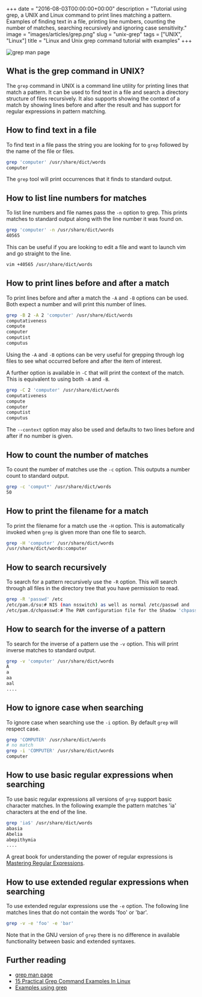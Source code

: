 +++
date = "2016-08-03T00:00:00+00:00"
description = "Tutorial using grep, a UNIX and Linux command to print lines matching a pattern. Examples of finding text in a file, printing line numbers, counting the number of matches, searching recursively and ignoring case sensitivity."
image = "images/articles/grep.png"
slug = "unix-grep"
tags = ["UNIX", "Linux"]
title = "Linux and Unix grep command tutorial with examples"
+++

![grep man page][2]

## What is the grep command in UNIX?

The `grep` command in UNIX is a command line utility for printing lines that
match a pattern. It can be used to find text in a file and search a directory
structure of files recursively. It also supports showing the context of a match
by showing lines before and after the result and has support for regular
expressions in pattern matching.

## How to find text in a file

To find text in a file pass the string you are looking for to `grep` followed by
the name of the file or files.

```sh
grep 'computer' /usr/share/dict/words
computer
```

The `grep` tool will print occurrences that it finds to standard output.

## How to list line numbers for matches

To list line numbers and file names pass the `-n` option to grep. This prints
matches to standard output along with the line number it was found on.

```sh
grep 'computer' -n /usr/share/dict/words
40565
```

This can be useful if you are looking to edit a file and want to launch vim and
go straight to the line.

```sh
vim +40565 /usr/share/dict/words
```

## How to print lines before and after a match

To print lines before and after a match the `-A` and `-B` options can be used.
Both expect a number and will print this number of lines.

```sh
grep -B 2 -A 2 'computer' /usr/share/dict/words
computativeness
compute
computer
computist
computus
```

Using the `-A` and `-B` options can be very useful for grepping through log
files to see what occurred before and after the item of interest.

A further option is available in `-C` that will print the context of the match.
This is equivalent to using both `-A` and `-B`.

```sh
grep -C 2 'computer' /usr/share/dict/words
computativeness
compute
computer
computist
computus
```

The `--context` option may also be used and defaults to two lines before and
after if no number is given.

## How to count the number of matches

To count the number of matches use the `-c` option. This outputs a number count
to standard output.

```sh
grep -c 'comput*' /usr/share/dict/words
50
```

## How to print the filename for a match

To print the filename for a match use the `-H` option. This is automatically
invoked when `grep` is given more than one file to search.

```sh
grep -H 'computer' /usr/share/dict/words
/usr/share/dict/words:computer
```

## How to search recursively

To search for a pattern recursively use the `-R` option. This will search
through all files in the directory tree that you have permission to read.

```sh
grep -R 'passwd' /etc
/etc/pam.d/su:# NIS (man nsswitch) as well as normal /etc/passwd and
/etc/pam.d/chpasswd:# The PAM configuration file for the Shadow 'chpasswd' service
```

## How to search for the inverse of a pattern

To search for the inverse of a pattern use the `-v` option. This will print
inverse matches to standard output.

```sh
grep -v 'computer' /usr/share/dict/words
A
a
aa
aal
....
```

## How to ignore case when searching

To ignore case when searching use the `-i` option. By default `grep` will
respect case.

```sh
grep 'COMPUTER' /usr/share/dict/words
# no match
grep -i 'COMPUTER' /usr/share/dict/words
computer
```

## How to use basic regular expressions when searching

To use basic regular expressions all versions of `grep` support basic character
matches. In the following example the pattern matches 'ia' characters at the end
of the line.

```sh
grep 'ia$' /usr/share/dict/words
abasia
Abelia
abepithymia
....
```

A great book for understanding the power of regular expressions is [Mastering
Regular Expressions][3].

## How to use extended regular expressions when searching

To use extended regular expressions use the `-e` option. The following line
matches lines that do not contain the words 'foo' or 'bar'.

```sh
grep -v -e 'foo' -e 'bar'
```

Note that in the GNU version of `grep` there is no difference in available
functionality between basic and extended syntaxes.

## Further reading

- [grep man page][1]
- [15 Practical Grep Command Examples In Linux][4]
- [Examples using grep][5]

[1]: http://linux.die.net/man/1/grep
[2]: /images/articles/grep.png
[3]: http://shop.oreilly.com/product/9780596528126.do
[4]: http://www.thegeekstuff.com/2009/03/15-practical-unix-grep-command-examples
[5]: http://tldp.org/LDP/Bash-Beginners-Guide/html/sect_04_02.html

